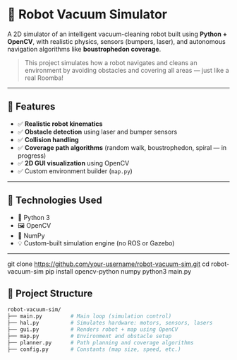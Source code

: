 # 🤖 Robot Vacuum Simulator

A 2D simulator of an intelligent vacuum-cleaning robot built using **Python + OpenCV**, with realistic physics, sensors (bumpers, laser), and autonomous navigation algorithms like **boustrophedon coverage**.

> This project simulates how a robot navigates and cleans an environment by avoiding obstacles and covering all areas — just like a real Roomba!

---

## 🧠 Features

- ✅ **Realistic robot kinematics**
- ✅ **Obstacle detection** using laser and bumper sensors
- ✅ **Collision handling**
- ✅ **Coverage path algorithms** (random walk, boustrophedon, spiral — in progress)
- ✅ **2D GUI visualization** using OpenCV
- ✅ Custom environment builder (`map.py`)

---

## 🚀 Technologies Used

- 🐍 Python 3
- 🖼️ OpenCV
- 🧮 NumPy
- 💡 Custom-built simulation engine (no ROS or Gazebo)

---


git clone https://github.com/your-username/robot-vacuum-sim.git
cd robot-vacuum-sim
pip install opencv-python numpy
python3 main.py


## 📁 Project Structure


```bash
robot-vacuum-sim/
├── main.py         # Main loop (simulation control)
├── hal.py          # Simulates hardware: motors, sensors, lasers
├── gui.py          # Renders robot + map using OpenCV
├── map.py          # Environment and obstacle setup
├── planner.py      # Path planning and coverage algorithms
├── config.py       # Constants (map size, speed, etc.)


